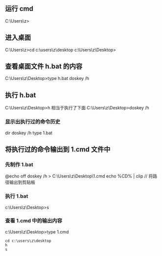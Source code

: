 ## 运行 cmd
C:\Users\z>

## 进入桌面
C:\Users\z>cd c:\users\z\desktop
c:\Users\z\Desktop>

## 查看桌面文件 h.bat 的内容
C:\Users\z\Desktop>type h.bat
doskey /h

## 执行 h.bat
C:\Users\z\Desktop>h
相当于执行了下面
C:\Users\z\Desktop>doskey /h

### 显示出执行过的命令历史
dir
doskey /h
type 1.bat

## 将执行过的命令输出到 1.cmd 文件中

### 先制作 1.bat

@echo off
doskey /h > C:\Users\z\Desktop\1.cmd
echo %CD% | clip
// 将路径输出到剪贴板

### 执行 1.bat
c:\Users\z\Desktop>s

### 查看 1.cmd 中的输出内容
c:\Users\z\Desktop>type 1.cmd

```
cd c:\users\z\desktop
h
s
```
